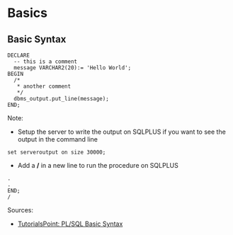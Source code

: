 
# Basics

## Basic Syntax
```plsql
DECLARE
  -- this is a comment
  message VARCHAR2(20):= 'Hello World';
BEGIN
  /*
   * another comment
   */
  dbms_output.put_line(message);
END;
```

Note:
* Setup the server to write the output on SQLPLUS if you want to see the output in the command line
```
set serveroutput on size 30000;
```
* Add a **/** in a new line to run the procedure on SQLPLUS
```plsql
.
.
END;
/
```

Sources:
* [TutorialsPoint: PL/SQL Basic Syntax](http://www.tutorialspoint.com/plsql/plsql_basic_syntax.htm)
